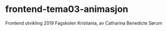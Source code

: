 # frontend-tema03-animasjon
Frontend utvikling 2019 Fagskolen Kristiania, av Catharina Benedicte Sørum
